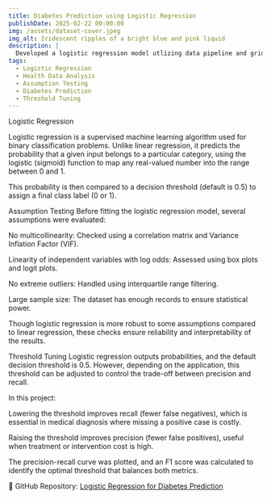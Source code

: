 ```yaml
---
title: Diabetes Prediction using Logistic Regression 
publishDate: 2025-02-22 00:00:00
img: /assets/dataset-cover.jpeg
img_alt: Iridescent ripples of a bright blue and pink liquid
description: |
  Developed a logistic regression model utlizing data pipeline and grid search CV and performed assumption testing and tuning threshold for improving the recall without compromising on the precision
tags:
  - Logistic Regression
  - Health Data Analysis
  - Assumption Testing
  - Diabetes Prediction
  - Threshold Tuning
---
```


Logistic Regression

Logistic regression is a supervised machine learning algorithm used for binary classification problems. Unlike linear regression, it predicts the probability that a given input belongs to a particular category, using the logistic (sigmoid) function to map any real-valued number into the range between 0 and 1.

This probability is then compared to a decision threshold (default is 0.5) to assign a final class label (0 or 1).

Assumption Testing
Before fitting the logistic regression model, several assumptions were evaluated:

No multicollinearity: Checked using a correlation matrix and Variance Inflation Factor (VIF).

Linearity of independent variables with log odds: Assessed using box plots and logit plots.

No extreme outliers: Handled using interquartile range filtering.

Large sample size: The dataset has enough records to ensure statistical power.

Though logistic regression is more robust to some assumptions compared to linear regression, these checks ensure reliability and interpretability of the results.

Threshold Tuning
Logistic regression outputs probabilities, and the default decision threshold is 0.5. However, depending on the application, this threshold can be adjusted to control the trade-off between precision and recall.

In this project:

Lowering the threshold improves recall (fewer false negatives), which is essential in medical diagnosis where missing a positive case is costly.

Raising the threshold improves precision (fewer false positives), useful when treatment or intervention cost is high.

The precision-recall curve was plotted, and an F1 score was calculated to identify the optimal threshold that balances both metrics.

🔗 GitHub Repository: [Logistic Regression for Diabetes Prediction](https://github.com/i-archanasenthil/diabetes-prediction-logisticregression)